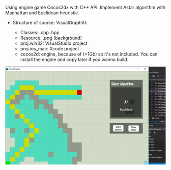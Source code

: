 Using engine game Cocos2dx with C++ API.
Implement Astar algorithm with Manhattan and Euclidean heuristic.

+ Structure of source:
	VisualGraphAl:
	-	Classes: 	.cpp .hpp 
	-	Resource: 	.png (background)
	-	proj.win32: 	VisualStudio project
	-	proj.ios_mac:	Xcode project
	
	+	cocos2d:	engine, because of (>1Gb) so it's not included. You can install the engine and copy later if you wanna build.

![Screenshot](https://raw.githubusercontent.com/manhquan110/VisualGraphAl/master/screenshoot.png)

